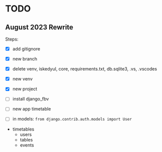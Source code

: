 # TODO

## August 2023 Rewrite

Steps:
- [x] add gitignore
- [x] new branch
- [x] delete venv, iskedyul, core, requirements.txt, db.sqlite3, .vs, .vscodes
- [x] new venv
- [x] new project
- [ ] install django_fbv
- [ ] new app timetable
- [ ] in models: `from django.contrib.auth.models import User`


- timetables
  - users
  - tables
  - events

<!-- 

## Functionality

- [x] install crispy forms
- [x] create new schedule
- [x] display schedule titles
- [x] open schedule
- [x] edit schedule
- [x] delete schedule
- [x] create new event
- [x] display event in appropriate day column 
- [ ] display event in appropriate time row
- [x] delete event

## User Interface

- [ ] css framework
- [ ] style schedule list
- [ ] style schedule details
- [ ] edit event - display on same page, on the side
- [x] edit event - display appropriate day widget
- [x] edit event - display appropriate time widget
    - find a template that allows time input in hours and minutes (depending on format)

## Priority

- ~~time input widget~~
- time rows

 -->